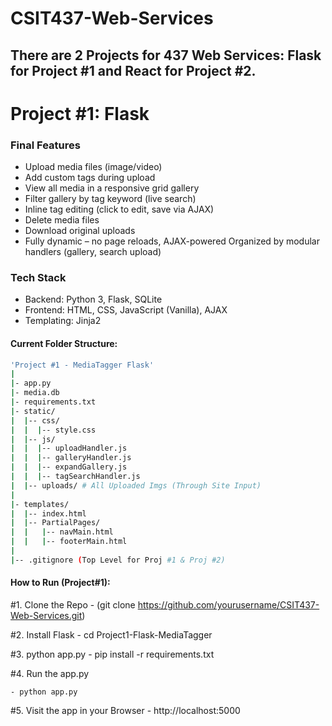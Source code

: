 # CSIT437-Web-Services
There are 2 Projects for 437 Web Services: Flask for Project #1 and React for Project #2.
---------------------

# Project #1: Flask

### Final Features
- Upload media files (image/video)
- Add custom tags during upload
- View all media in a responsive grid gallery
- Filter gallery by tag keyword (live search)
- Inline tag editing (click to edit, save via AJAX)
- Delete media files
- Download original uploads
- Fully dynamic – no page reloads, AJAX-powered Organized by modular handlers (gallery, search upload)

### Tech Stack
- Backend: Python 3, Flask, SQLite
- Frontend: HTML, CSS, JavaScript (Vanilla), AJAX
- Templating: Jinja2

#### Current Folder Structure:
``` bash 
'Project #1 - MediaTagger Flask'
|
|- app.py
|- media.db
|- requirements.txt
|- static/
|  |-- css/
|  |  |-- style.css
|  |-- js/
|  |  |-- uploadHandler.js
|  |  |-- galleryHandler.js
|  |  |-- expandGallery.js
|  |  |-- tagSearchHandler.js
|  |-- uploads/ # All Uploaded Imgs (Through Site Input)
|
|- templates/
|  |-- index.html
|  |-- PartialPages/
|  |   |-- navMain.html
|  |   |-- footerMain.html
|
|-- .gitignore (Top Level for Proj #1 & Proj #2)
```

#### How to Run (Project#1): 
#1. Clone the Repo 
    - (git clone https://github.com/yourusername/CSIT437-Web-Services.git)

#2. Install Flask
    - cd Project1-Flask-MediaTagger

#3. python app.py
    - pip install -r requirements.txt

#4. Run the app.py

    - python app.py
#5. Visit the app in your Browser
    - http://localhost:5000